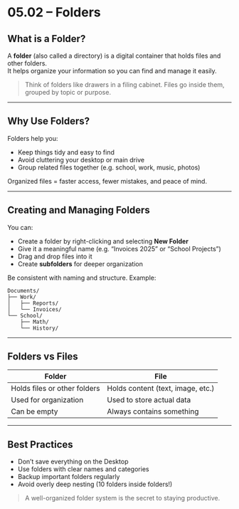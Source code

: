 # 05.02 – Folders

## What is a Folder?

A **folder** (also called a directory) is a digital container that holds files and other folders.  
It helps organize your information so you can find and manage it easily.

> Think of folders like drawers in a filing cabinet. Files go inside them, grouped by topic or purpose.

---

## Why Use Folders?

Folders help you:
- Keep things tidy and easy to find
- Avoid cluttering your desktop or main drive
- Group related files together (e.g. school, work, music, photos)

Organized files = faster access, fewer mistakes, and peace of mind.

---

## Creating and Managing Folders

You can:
- Create a folder by right-clicking and selecting **New Folder**
- Give it a meaningful name (e.g. “Invoices 2025” or “School Projects”)
- Drag and drop files into it
- Create **subfolders** for deeper organization

Be consistent with naming and structure. Example:
```
Documents/
├── Work/
│   ├── Reports/
│   └── Invoices/
└── School/
    ├── Math/
    └── History/
```

---

## Folders vs Files

| Folder                  | File                       |
|--------------------------|----------------------------|
| Holds files or other folders | Holds content (text, image, etc.) |
| Used for organization        | Used to store actual data       |
| Can be empty                 | Always contains something       |

---

## Best Practices

- Don’t save everything on the Desktop
- Use folders with clear names and categories
- Backup important folders regularly
- Avoid overly deep nesting (10 folders inside folders!)

> A well-organized folder system is the secret to staying productive.
